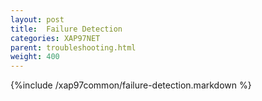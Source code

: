 ```yaml
---
layout: post
title:  Failure Detection
categories: XAP97NET
parent: troubleshooting.html
weight: 400
---
```



{%include /xap97common/failure-detection.markdown %}
